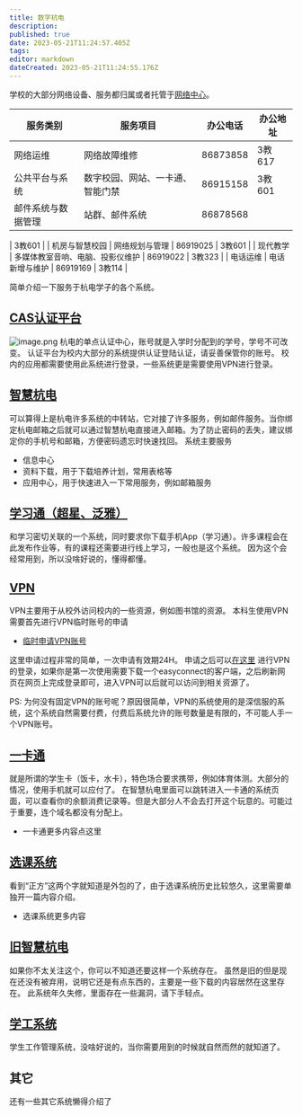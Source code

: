 ```yaml
---
title: 数字杭电
description: 
published: true
date: 2023-05-21T11:24:57.405Z
tags: 
editor: markdown
dateCreated: 2023-05-21T11:24:55.176Z
---
```


学校的大部分网络设备、服务都归属或者托管于[网络中心](http://nic.hdu.edu.cn)。

| **服务类别**  | **服务项目**         | **办公电话** | **办公地址** |
|-----------|------------------|----------|----------|
| 网络运维      | 网络故障维修           | 86873858 | 3教617    |
| 公共平台与系统   | 数字校园、网站、一卡通、智能门禁 | 86915158 | 3教601    |
| 邮件系统与数据管理 | 站群、邮件系统          | 86878568 

| 3教601 |
| 机房与智慧校园 | 网络规划与管理 | 86919025 | 3教601 |
| 现代教学 | 多媒体教室音响、电脑、投影仪维护 | 86919022 | 3教323 |
| 电话运维 | 电话新增与维护 | 86919169 | 3教114 |

简单介绍一下服务于杭电学子的各个系统。

## [CAS认证平台](https://cas.hdu.edu.cn/)

![image.png](https://cdn.nlark.com/yuque/0/2021/png/2596791/1623313109644-05c06b34-7705-4e4a-a2ad-2fa95ccb3817.png#height=433&id=ufdef61cc&originHeight=433&originWidth=497&originalType=binary&ratio=1&size=308463&status=done&style=none&width=497)
杭电的单点认证中心，账号就是入学时分配到的学号，学号不可改变。
认证平台为校内大部分的系统提供认证登陆认证，请妥善保管你的账号。
校内的应用都需要使用此系统进行登录，一些系统更是需要使用VPN进行登录。

## [智慧杭电](https://i.hdu.edu.cn/)

可以算得上是杭电许多系统的中转站，它对接了许多服务，例如邮件服务。当你绑定杭电邮箱之后就可以通过智慧杭电直接进入邮箱。为了防止密码的丢失，建议绑定你的手机号和邮箱，方便密码遗忘时快速找回。
系统主要服务

- 信息中心
- 资料下载，用于下载培养计划，常用表格等
- 应用中心，用于快速进入一下常用服务，例如邮箱服务

## [学习通（超星、泛雅）](http://elearning.hdu.edu.cn/)

和学习密切关联的一个系统，同时要求你下载手机App（学习通）。许多课程会在此发布作业等，有的课程还需要进行线上学习，一般也是这个系统。
因为这个会经常用到，所以没啥好说的，懂得都懂。

## [VPN](https://vpn.hdu.edu.cn/)

VPN主要用于从校外访问校内的一些资源，例如图书馆的资源。
本科生使用VPN需要首先进行VPN临时账号的申请

- [临时申请VPN账号](http://pwd.hdu.edu.cn/vpn.aspx)

这里申请过程非常的简单，一次申请有效期24H。
申请之后可以[在这里](https://vpn.hdu.edu.cn)
进行VPN的登录，如果你是第一次使用需要下载一个easyconnect的客户端，之后刷新网页在网页上完成登录即可，进入VPN可以后就可以访问到相关资源了。

PS: 为何没有固定VPN的账号呢？原因很简单，VPN的系统使用的是深信服的系统，这个系统自然需要付费，付费后系统允许的账号数量是有限的，不可能人手一个VPN账号。

## [一卡通](http://210.32.32.16:8091/easytong_portal/?)

就是所谓的学生卡（饭卡，水卡），特色场合要求携带，例如体育体测。大部分的情况，使用手机就可以应付了。
在智慧杭电里面可以跳转进入一卡通的系统页面，可以查看你的余额消费记录等。但是大部分人不会去打开这个玩意的。可能过于重要，连个域名都没有分配上。

- 一卡通更多内容点这里

## [选课系统](http://jxgl.hdu.edu.cn/)

看到“正方”这两个字就知道是外包的了，由于选课系统历史比较悠久，这里需要单独开一篇内容介绍。

- 选课系统更多内容

## [旧智慧杭电](http://once.hdu.edu.cn)

如果你不太关注这个，你可以不知道还要这样一个系统存在。
虽然是旧的但是现在还没有被弃用，说明它还是有点东西的，主要是一些下载的内容居然在这里存在。
此系统年久失修，里面存在一些漏洞，请下手轻点。

## [学工系统](https://xgxt.hdu.edu.cn/)

学生工作管理系统，没啥好说的，当你需要用到的时候就自然而然的就知道了。

## 其它

还有一些其它系统懒得介绍了
